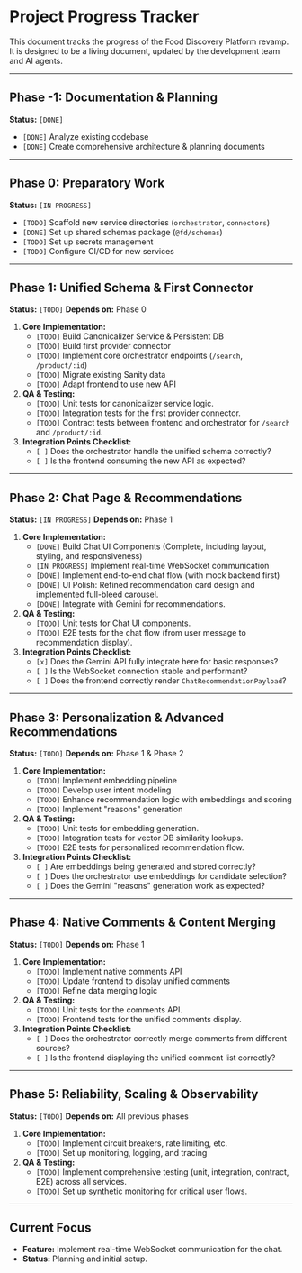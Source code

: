 # Project Progress Tracker

This document tracks the progress of the Food Discovery Platform revamp. It is designed to be a living document, updated by the development team and AI agents.

---

## Phase -1: Documentation & Planning

**Status:** `[DONE]`

- `[DONE]` Analyze existing codebase
- `[DONE]` Create comprehensive architecture & planning documents

---

## Phase 0: Preparatory Work

**Status:** `[IN PROGRESS]`

- `[TODO]` Scaffold new service directories (`orchestrator`, `connectors`)
- `[DONE]` Set up shared schemas package (`@fd/schemas`)
- `[TODO]` Set up secrets management
- `[TODO]` Configure CI/CD for new services

---

## Phase 1: Unified Schema & First Connector

**Status:** `[TODO]`
**Depends on:** Phase 0

1.  **Core Implementation:**
    - `[TODO]` Build Canonicalizer Service & Persistent DB
    - `[TODO]` Build first provider connector
    - `[TODO]` Implement core orchestrator endpoints (`/search`, `/product/:id`)
    - `[TODO]` Migrate existing Sanity data
    - `[TODO]` Adapt frontend to use new API
2.  **QA & Testing:**
    - `[TODO]` Unit tests for canonicalizer service logic.
    - `[TODO]` Integration tests for the first provider connector.
    - `[TODO]` Contract tests between frontend and orchestrator for `/search` and `/product/:id`.
3.  **Integration Points Checklist:**
    - `[ ]` Does the orchestrator handle the unified schema correctly?
    - `[ ]` Is the frontend consuming the new API as expected?

---

## Phase 2: Chat Page & Recommendations

**Status:** `[IN PROGRESS]`
**Depends on:** Phase 1

1.  **Core Implementation:**
    - `[DONE]` Build Chat UI Components (Complete, including layout, styling, and responsiveness)
    - `[IN PROGRESS]` Implement real-time WebSocket communication
    - `[DONE]` Implement end-to-end chat flow (with mock backend first)
    - `[DONE]` UI Polish: Refined recommendation card design and implemented full-bleed carousel.
    - `[DONE]` Integrate with Gemini for recommendations.
2.  **QA & Testing:**
    - `[TODO]` Unit tests for Chat UI components.
    - `[TODO]` E2E tests for the chat flow (from user message to recommendation display).
3.  **Integration Points Checklist:**
    - `[x]` Does the Gemini API fully integrate here for basic responses?
    - `[ ]` Is the WebSocket connection stable and performant?
    - `[ ]` Does the frontend correctly render `ChatRecommendationPayload`?

---

## Phase 3: Personalization & Advanced Recommendations

**Status:** `[TODO]`
**Depends on:** Phase 1 & Phase 2

1.  **Core Implementation:**
    - `[TODO]` Implement embedding pipeline
    - `[TODO]` Develop user intent modeling
    - `[TODO]` Enhance recommendation logic with embeddings and scoring
    - `[TODO]` Implement "reasons" generation
2.  **QA & Testing:**
    - `[TODO]` Unit tests for embedding generation.
    - `[TODO]` Integration tests for vector DB similarity lookups.
    - `[TODO]` E2E tests for personalized recommendation flow.
3.  **Integration Points Checklist:**
    - `[ ]` Are embeddings being generated and stored correctly?
    - `[ ]` Does the orchestrator use embeddings for candidate selection?
    - `[ ]` Does the Gemini "reasons" generation work as expected?

---

## Phase 4: Native Comments & Content Merging

**Status:** `[TODO]`
**Depends on:** Phase 1

1.  **Core Implementation:**
    - `[TODO]` Implement native comments API
    - `[TODO]` Update frontend to display unified comments
    - `[TODO]` Refine data merging logic
2.  **QA & Testing:**
    - `[TODO]` Unit tests for the comments API.
    - `[TODO]` Frontend tests for the unified comments display.
3.  **Integration Points Checklist:**
    - `[ ]` Does the orchestrator correctly merge comments from different sources?
    - `[ ]` Is the frontend displaying the unified comment list correctly?

---

## Phase 5: Reliability, Scaling & Observability

**Status:** `[TODO]`
**Depends on:** All previous phases

1.  **Core Implementation:**
    - `[TODO]` Implement circuit breakers, rate limiting, etc.
    - `[TODO]` Set up monitoring, logging, and tracing
2.  **QA & Testing:**
    - `[TODO]` Implement comprehensive testing (unit, integration, contract, E2E) across all services.
    - `[TODO]` Set up synthetic monitoring for critical user flows.

---

## Current Focus

- **Feature:** Implement real-time WebSocket communication for the chat.
- **Status:** Planning and initial setup.
